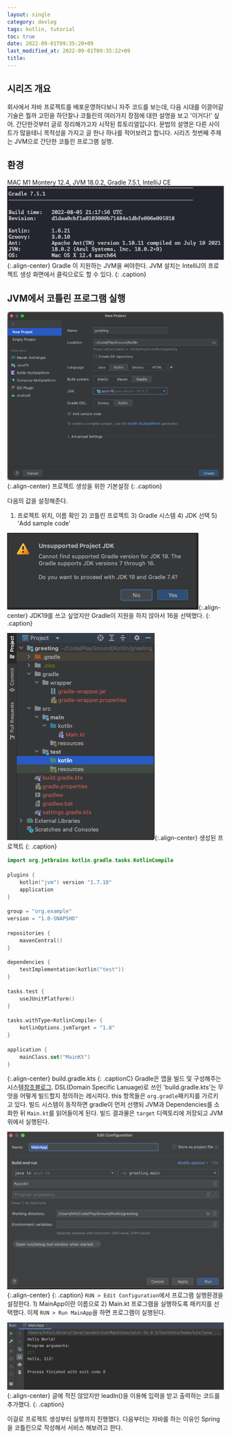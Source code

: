 ```yaml
---
layout: single
category: devlog
tags: kotlin, tutorial
toc: true
date: 2022-09-01T09:35:20+09
last_modified_at: 2022-09-01T09:35:22+09
title: 
---
```


## 시리즈 개요
 회사에서 자바 프로젝트를 배포운영하다보니 자주 코드를 보는데, 다음 시대를 이끌어갈 기술은 뭘까 고민을 하던찰나 코틀린의 여러가지 장점에 대한 설명을 보고 '이거다!' 싶어. 간단한것부터 글로 정리해가고자 시작된 튜토리얼입니다. 문법의 설명은 다른 사이트가 많을테니 목적성을 가지고 글 한나 하나를 적어보려고 합니다. 시리즈 첫번째 주제는 JVM으로 간단한 코틀린 프로그램 실행.

## 환경
MAC M1 Montery 12.4, JVM 18.0.2, Gradle 7.5.1, IntelliJ CE
![](/assets/img/SCR-20221103-uqx.png){:.align-center}
Gradle 이 지원하는 JVM을 써야한다. JVM 설치는 IntelliJ의 프로젝트 생성 화면에서 클릭으로도 할 수 있다.
{: .caption}

## JVM에서 코틀린 프로그램 실행
![](/assets/img/SCR-20221103-uyb.png){:.align-center}
프로젝트 생성을 위한 기본설정
{: .caption}

다음의 값을 설정해준다.  
1) 프로젝트 위치, 이름 확인 2) 코틀린 프로젝트 3) Gradle 시스템 4) JDK 선택 5) 'Add sample code'  

![](/assets/img/SCR-20221103-uxk.png){:.align-center}
JDK19를 쓰고 싶었지만 Gradle이 지원을 하지 않아서 16을 선택했다.
{: .caption}

![](/assets/img/SCR-20221103-v1u.png){:.align-center}
생성된 프로젝트
{: .caption}

```kotlin
import org.jetbrains.kotlin.gradle.tasks.KotlinCompile

plugins {
    kotlin("jvm") version "1.7.10"
    application
}

group = "org.example"
version = "1.0-SNAPSHO"

repositories {
    mavenCentral()
}

dependencies {
    testImplementation(kotlin("test"))
}

tasks.test {
    useJUnitPlatform()
}

tasks.withType<KotlinCompile> {
    kotlinOptions.jvmTarget = "1.8"
}

application {
    mainClass.set("MainKt")
}
```
{:.align-center}
build.gradle.kts
{: .captionC}
Gradle은 앱을 빌드 및 구성해주는 시스템[참조블로그](https://mkil.tistory.com/479). DSL(Domain Specific Lanuage)로 쓰인 'build.gradle.kts'는 무엇을 어떻게 빌드할지 정의하는 레시피다. this 항목들은 `org.gradle`패키지를 가르키고 있다. 빌드 시스템이 동작하면 gradle이 먼저 선행되 JVM과 Dependencies를 소화한 뒤 `Main.kt`를 읽어들이게 된다. 빌드 결과물은 `target` 디렉토리에 저장되고 JVM 위에서 실행된다.


![](/assets/img/SCR-20221104-el6.png){:.align-center}
{: .caption}
`RUN > Edit Configuration`에서 프로그램 실행환경을 설정한다. 1) MainApp이란 이름으로 2) Main.kt 프로그램을 실행하도록 패키지를 선택했다. 이제 `RUN > Run MainApp`을 하면 프로그램이 실행된다.

![](/assets/img/SCR-20221104-evo.png){:.align-center}
글에 적진 않았지만 leadln()을 이용해 입력을 받고 출력하는 코드를 추가했다.
{: .caption}

이걸로 프로젝트 생성부터 실행까지 진행했다. 다음부터는 자바를 하는 이유인 Spring 을 코틀린으로 작성해서 서비스 해보려고 한다.